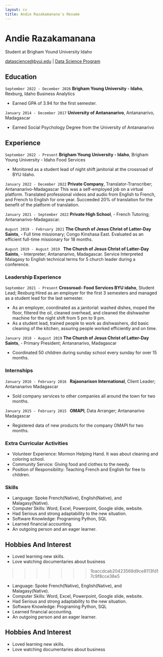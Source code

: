 ```yaml
---
layout: cv
title: Andie Razakamanana's Resume
---
```

# Andie Razakamanana
Student at Brigham Yound University Idaho 

<div id="webaddress">
<a href="datascience@byui.edu">datascience@byui.edu</a>
| <a href="https://byuidatascience.github.io/development.html">Data Science Program</a>
</div>

<!-- https://www.monique.tech/the-art-of-markdown -->


## Education

`September 2022 - December 2026`
__Brigham Young University - Idaho__, Rexburg, Idaho
    Business Analytics
-  Earned GPA of 3.94 for the first semester.

`January 2014 - December 2017`
__University of Antananarivo__, Antananarivo, Madagascar

- Earned Social Psychology Degree from the University of Antananarivo


##  Experience
`September 2022 - Present`
__Brigham Young University - Idaho__, Brigham Young University - Idaho
    Food Services
-  Monitored as a student lead of night shift janitorial at the crossroad of BYU Idaho.

`January 2022 - December 2022`
__Private Company__, Translator-Transcriber; Antananarivo-Madagascar
    This was a self-employed job on a virtual platform.
        Translated professional videos and audio from English to French, and French to English for one year.
         Succeeded 20% of translation for the benefit of the platform of translation.

`January 2021 - September 2022`
__Private High School__, - French Tutoring; Antananarivo-Madagascar.

`August 2019 - February 2021`
__The Church of Jesus Christ of Latter-Day Saints__, - Full time    missionary; Congo Kinshasa East.
    Evaluated as an efficient full-time missionary for 18 months.
 
`August 2019 - August 2019 ` 
__The Church of Jesus Christ of Latter-Day Saints__, - Interpreter; Antananarivo, Madagascar.
    Service
     Interpreted Malagasy to English technical terms for 5 church leader during a conference.


### Leadership Experience

`September 2021 - Present`
__Crossroad- Food Services BYU idaho__, Student Lead; Rexburg
Hired as an employer for the first 3 semesters and managed as a student lead for the last semester.
- As an employer, coordinated as a janitorial: washed dishes, moped the floor, filtered the oil, cleaned overhead, and cleaned the 
dishwasher machine for the night shift from 5 pm to 9 pm.
- As a student lead, trained people to work as dishwashers, did basic cleaning of the kitchen, assuring people worked efficiently 
and on time.

`January 2018 - August 2019`
__The Church of Jesus Christ of Latter-Day Saints__, - Primary President; Antananarivo, Madagascar
- Coordinated 50 children during sunday school every sunday for over 15 months.

### Internships

`January 2016 - February 2016 `
__Rajaonarison International__, Client Leader; Antananarivo Madagascar
-  Sold company services to other companies all around the town for two months.

`January 2015 - February 2015 `
__OMAPI__, Data Arranger; Antananarivo Madagascar
- Registered data of new products for the company OMAPI for two months.

### Extra Curricular Activities
- Volunteer Experience: Mormon Helping Hand. It was about cleaning and coloring school.
- Community Service: Giving food and clothes to the needy.
-  Position of Responsibility: Teaching French and English for free to children.

### Skills

 - Language: Spoke French(Native), English(Native), and Malagasy(Native).
-  Computer Skills: Word, Excel, Powerpoint, Google slide, website.
- Had Serious and strong adaptability to the new situation.
-  Software Knowledge: Programing Python, SQL
- Learned financial accounting.
- An outgoing person and an eager learner.

## Hobbies And Interest
- Loved learning new skills.
- Love watching documentaries about business



<!-- ### Footer

Last updated: May 2013 -->
>>>>>>> 1baccdcab20423569d9ce8113fd17c9f8cce38e5

 - Language: Spoke French(Native), English(Native), and Malagasy(Native).
-  Computer Skills: Word, Excel, Powerpoint, Google slide, website.
- Had Serious and strong adaptability to the new situation.
-  Software Knowledge: Programing Python, SQL
- Learned financial accounting.
- An outgoing person and an eager learner.

## Hobbies And Interest
- Loved learning new skills.
- Love watching documentaries about business

